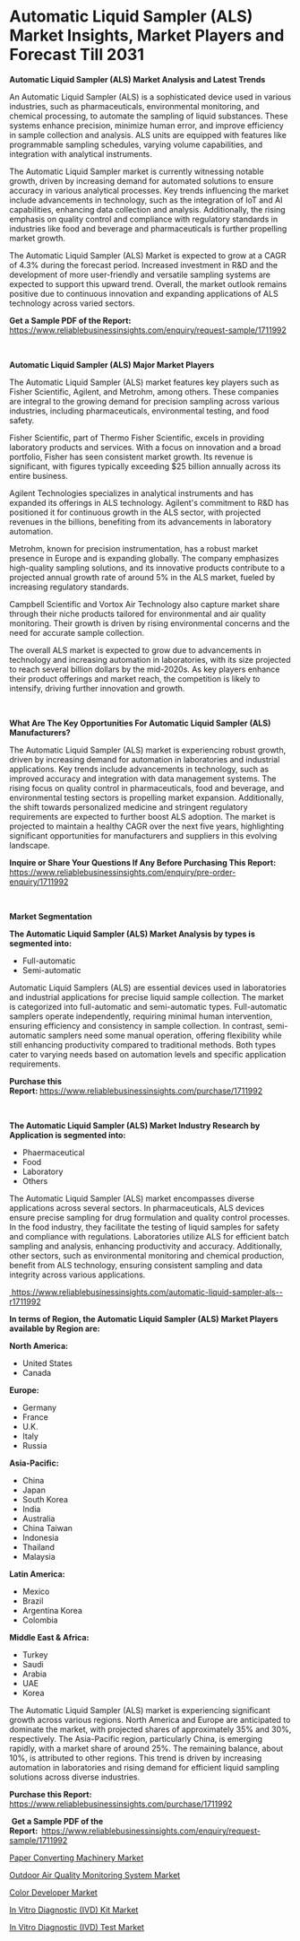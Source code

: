 <p><h1>Automatic Liquid Sampler (ALS) Market Insights, Market Players and Forecast Till 2031</h1></p><p><strong>Automatic Liquid Sampler (ALS) Market Analysis and Latest Trends</strong></p>
<p><p>An Automatic Liquid Sampler (ALS) is a sophisticated device used in various industries, such as pharmaceuticals, environmental monitoring, and chemical processing, to automate the sampling of liquid substances. These systems enhance precision, minimize human error, and improve efficiency in sample collection and analysis. ALS units are equipped with features like programmable sampling schedules, varying volume capabilities, and integration with analytical instruments.</p><p>The Automatic Liquid Sampler market is currently witnessing notable growth, driven by increasing demand for automated solutions to ensure accuracy in various analytical processes. Key trends influencing the market include advancements in technology, such as the integration of IoT and AI capabilities, enhancing data collection and analysis. Additionally, the rising emphasis on quality control and compliance with regulatory standards in industries like food and beverage and pharmaceuticals is further propelling market growth. </p><p>The Automatic Liquid Sampler (ALS) Market is expected to grow at a CAGR of 4.3% during the forecast period. Increased investment in R&D and the development of more user-friendly and versatile sampling systems are expected to support this upward trend. Overall, the market outlook remains positive due to continuous innovation and expanding applications of ALS technology across varied sectors.</p></p>
<p><strong>Get a Sample PDF of the Report:&nbsp;</strong> <a href="https://www.reliablebusinessinsights.com/enquiry/request-sample/1711992?utm_campaign=62&utm_medium=2&utm_source=Github&utm_content=ia&utm_term=22102024&utm_id=automatic-liquid-sampler-als">https://www.reliablebusinessinsights.com/enquiry/request-sample/1711992</a></p>
<p>&nbsp;</p>
<p><strong>Automatic Liquid Sampler (ALS) Major Market Players</strong></p>
<p><p>The Automatic Liquid Sampler (ALS) market features key players such as Fisher Scientific, Agilent, and Metrohm, among others. These companies are integral to the growing demand for precision sampling across various industries, including pharmaceuticals, environmental testing, and food safety.</p><p>Fisher Scientific, part of Thermo Fisher Scientific, excels in providing laboratory products and services. With a focus on innovation and a broad portfolio, Fisher has seen consistent market growth. Its revenue is significant, with figures typically exceeding $25 billion annually across its entire business.</p><p>Agilent Technologies specializes in analytical instruments and has expanded its offerings in ALS technology. Agilent's commitment to R&D has positioned it for continuous growth in the ALS sector, with projected revenues in the billions, benefiting from its advancements in laboratory automation.</p><p>Metrohm, known for precision instrumentation, has a robust market presence in Europe and is expanding globally. The company emphasizes high-quality sampling solutions, and its innovative products contribute to a projected annual growth rate of around 5% in the ALS market, fueled by increasing regulatory standards.</p><p>Campbell Scientific and Vortox Air Technology also capture market share through their niche products tailored for environmental and air quality monitoring. Their growth is driven by rising environmental concerns and the need for accurate sample collection.</p><p>The overall ALS market is expected to grow due to advancements in technology and increasing automation in laboratories, with its size projected to reach several billion dollars by the mid-2020s. As key players enhance their product offerings and market reach, the competition is likely to intensify, driving further innovation and growth.</p></p>
<p>&nbsp;</p>
<p><strong>What Are The Key Opportunities For Automatic Liquid Sampler (ALS) Manufacturers?</strong></p>
<p><p>The Automatic Liquid Sampler (ALS) market is experiencing robust growth, driven by increasing demand for automation in laboratories and industrial applications. Key trends include advancements in technology, such as improved accuracy and integration with data management systems. The rising focus on quality control in pharmaceuticals, food and beverage, and environmental testing sectors is propelling market expansion. Additionally, the shift towards personalized medicine and stringent regulatory requirements are expected to further boost ALS adoption. The market is projected to maintain a healthy CAGR over the next five years, highlighting significant opportunities for manufacturers and suppliers in this evolving landscape.</p></p>
<p><strong>Inquire or Share Your Questions If Any Before Purchasing This Report:</strong> <a href="https://www.reliablebusinessinsights.com/enquiry/pre-order-enquiry/1711992?utm_campaign=62&utm_medium=2&utm_source=Github&utm_content=ia&utm_term=22102024&utm_id=automatic-liquid-sampler-als">https://www.reliablebusinessinsights.com/enquiry/pre-order-enquiry/1711992</a></p>
<p>&nbsp;</p>
<p><strong>Market Segmentation</strong></p>
<p><strong>The Automatic Liquid Sampler (ALS) Market Analysis by types is segmented into:</strong></p>
<p><ul><li>Full-automatic</li><li>Semi-automatic</li></ul></p>
<p><p>Automatic Liquid Samplers (ALS) are essential devices used in laboratories and industrial applications for precise liquid sample collection. The market is categorized into full-automatic and semi-automatic types. Full-automatic samplers operate independently, requiring minimal human intervention, ensuring efficiency and consistency in sample collection. In contrast, semi-automatic samplers need some manual operation, offering flexibility while still enhancing productivity compared to traditional methods. Both types cater to varying needs based on automation levels and specific application requirements.</p></p>
<p><strong>Purchase this Report:&nbsp;</strong><a href="https://www.reliablebusinessinsights.com/purchase/1711992?utm_campaign=62&utm_medium=2&utm_source=Github&utm_content=ia&utm_term=22102024&utm_id=automatic-liquid-sampler-als">https://www.reliablebusinessinsights.com/purchase/1711992</a></p>
<p>&nbsp;</p>
<p><strong>The Automatic Liquid Sampler (ALS) Market Industry Research by Application is segmented into:</strong></p>
<p><ul><li>Phaermaceutical</li><li>Food</li><li>Laboratory</li><li>Others</li></ul></p>
<p><p>The Automatic Liquid Sampler (ALS) market encompasses diverse applications across several sectors. In pharmaceuticals, ALS devices ensure precise sampling for drug formulation and quality control processes. In the food industry, they facilitate the testing of liquid samples for safety and compliance with regulations. Laboratories utilize ALS for efficient batch sampling and analysis, enhancing productivity and accuracy. Additionally, other sectors, such as environmental monitoring and chemical production, benefit from ALS technology, ensuring consistent sampling and data integrity across various applications.</p></p>
<p><a href="https://www.reliablebusinessinsights.com/automatic-liquid-sampler-als--r1711992?utm_campaign=62&utm_medium=2&utm_source=Github&utm_content=ia&utm_term=22102024&utm_id=automatic-liquid-sampler-als">&nbsp;https://www.reliablebusinessinsights.com/automatic-liquid-sampler-als--r1711992</a></p>
<p><strong>In terms of Region, the Automatic Liquid Sampler (ALS) Market Players available by Region are:</strong></p>
<p>
    <p> <strong> North America: </strong>
        <ul>
            <li>United States</li>
            <li>Canada</li>
        </ul>
        </p> 
    <p> <strong> Europe: </strong>
        <ul>
            <li>Germany</li>
            <li>France</li>
            <li>U.K.</li>
            <li>Italy</li>
            <li>Russia</li>
        </ul>
        </p> 
    <p> <strong> Asia-Pacific: </strong>
        <ul>
            <li>China</li>
            <li>Japan</li>
            <li>South Korea</li>
            <li>India</li>
            <li>Australia</li>
            <li>China Taiwan</li>
            <li>Indonesia</li>
            <li>Thailand</li>
            <li>Malaysia</li>
        </ul>
        </p> 
    <p> <strong> Latin America: </strong>
        <ul>
            <li>Mexico</li>
            <li>Brazil</li>
            <li>Argentina Korea</li>
            <li>Colombia</li>
        </ul>
        </p> 
    <p> <strong> Middle East & Africa: </strong>
        <ul>
            <li>Turkey</li>
            <li>Saudi</li>
            <li>Arabia</li>
            <li>UAE</li>
            <li>Korea</li>
        </ul>
    </p>
    </p>
<p><p>The Automatic Liquid Sampler (ALS) market is experiencing significant growth across various regions. North America and Europe are anticipated to dominate the market, with projected shares of approximately 35% and 30%, respectively. The Asia-Pacific region, particularly China, is emerging rapidly, with a market share of around 25%. The remaining balance, about 10%, is attributed to other regions. This trend is driven by increasing automation in laboratories and rising demand for efficient liquid sampling solutions across diverse industries.</p></p>
<p><strong>Purchase this Report: </strong><a href="https://www.reliablebusinessinsights.com/purchase/1711992?utm_campaign=62&utm_medium=2&utm_source=Github&utm_content=ia&utm_term=22102024&utm_id=automatic-liquid-sampler-als">https://www.reliablebusinessinsights.com/purchase/1711992</a></p>
<p>&nbsp;<strong>Get a Sample PDF of the Report:&nbsp;&nbsp;</strong><a href="https://www.reliablebusinessinsights.com/enquiry/request-sample/1711992?utm_campaign=62&utm_medium=2&utm_source=Github&utm_content=ia&utm_term=22102024&utm_id=automatic-liquid-sampler-als">https://www.reliablebusinessinsights.com/enquiry/request-sample/1711992</a></p>
<p><strong></strong></p>
<p><p><a href="https://issuu.com/reportprime-2/docs/paper-converting-machinery-market-s_e4f4a5de855dea?utm_campaign=62&utm_medium=2&utm_source=Github&utm_content=ia&utm_term=22102024&utm_id=automatic-liquid-sampler-als">Paper Converting Machinery Market</a></p><p><a href="https://issuu.com/reportprime-2/docs/outdoor-air-quality-monitoring-syst_c0f158aab02de2?utm_campaign=62&utm_medium=2&utm_source=Github&utm_content=ia&utm_term=22102024&utm_id=automatic-liquid-sampler-als">Outdoor Air Quality Monitoring System Market</a></p><p><a href="https://github.com/abbiewimld/Market-Research-Report-List-1/blob/main/color-developer-market.md?utm_campaign=62&utm_medium=2&utm_source=Github&utm_content=ia&utm_term=22102024&utm_id=automatic-liquid-sampler-als">Color Developer Market</a></p><p><a href="https://www.linkedin.com/pulse/mapping-vitro-diagnostic-ivd-kit-market-trends-challenges-breakthroughs-l7aze?utm_campaign=62&utm_medium=2&utm_source=Github&utm_content=ia&utm_term=22102024&utm_id=automatic-liquid-sampler-als">In Vitro Diagnostic (IVD) Kit Market</a></p><p><a href="https://www.linkedin.com/pulse/global-vitro-diagnostic-ivd-test-market-focus-product-type-atome?utm_campaign=62&utm_medium=2&utm_source=Github&utm_content=ia&utm_term=22102024&utm_id=automatic-liquid-sampler-als">In Vitro Diagnostic (IVD) Test Market</a></p></p>